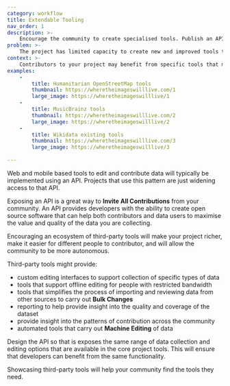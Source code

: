 ```yaml
---
category: workflow
title: Extendable Tooling
nav_order: 1
description: >-
    Encourage the community to create specialised tools. Publish an API that exposes the editing and reviewing functionality of your project so that the community can create new tools that conform to your **Published Policies**.
problem: >-
    The project has limited capacity to create new and improved tools to support the community
context: >-
    Contributors to your project may benefit from specific tools that make it easier for them to participate. Specialised tools might help to better Retrospective Reviews or in applying Bulk Changes, or better support people with different abilities. But your project will have limited resources to build all of these tools.
examples:
    -
        title: Humanitarian OpenStreetMap tools
        thumbnail: https://wheretheimageswilllive.com/1
        large_image: https://wheretheimageswilllive/1
    -
        title: MusicBrainz tools
        thumbnail: https://wheretheimageswilllive.com/2
        large_image: https://wheretheimageswilllive/2
    -
        title: Wikidata existing tools
        thumbnail: https://wheretheimageswilllive.com/3
        large_image: https://wheretheimageswilllive/3
    
---
```


Web and mobile based tools to edit and contribute data will typically be implemented using an API. Projects that use this pattern are just widening access to that API.

Exposing an API is a great way to **Invite All Contributions** from your community. An API provides developers with the ability to create open source software that can help both contributors and data users to maximise the value and quality of the data you are collecting.

Encouraging an ecosystem of third-party tools will make your project richer, make it easier for different people to contributor, and will allow the community to be more autonomous.

Third-party tools might provide:

* custom editing interfaces to support collection of specific types of data
* tools that support offline editing for people with restricted bandwidth
* tools that simplifies the process of importing and reviewing data from other sources to carry out **Bulk Changes**
* reporting to help provide insight into the quality and coverage of the dataset
* provide insight into the patterns of contribution across the community
* automated tools that carry out **Machine Editing** of data

Design the API so that is exposes the same range of data collection and editing options that are available in the core project tools. This will ensure that developers can benefit from the same functionality.

Showcasing third-party tools will help your community find the tools they need.

